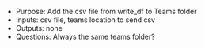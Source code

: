 - Purpose: Add the csv file from write_df to Teams folder
- Inputs: csv file, teams location to send csv
- Outputs: none
- Questions:  Always the same teams folder?